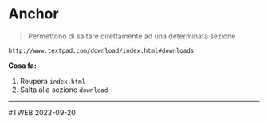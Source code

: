 # Anchor
> Permettono di saltare direttamente ad una determinata sezione

```url
http://www.textpad.com/download/index.html#downloads
```

**Cosa fa:**
1. Reupera `index.html`
2. Salta alla sezione `download`

---
#TWEB 2022-09-20